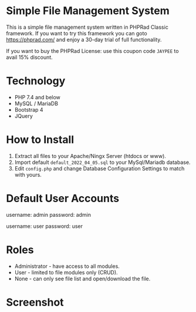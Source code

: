 # Simple File Management System

This is a simple file management system written in PHPRad Classic framework. If you want to try this framework you can goto https://phprad.com/ and enjoy a 30-day trial of full functionality.

If you want to buy the PHPRad License: use this coupon code `JAYPEE` to avail 15% discount.

# Technology

- PHP 7.4 and below
- MySQL / MariaDB
- Bootstrap 4
- JQuery

# How to Install

1. Extract all files to your Apache/Ningx Server (htdocs or www).
2. Import default `default_2022_04_05.sql` to your MySql/Mariadb database.
3. Edit `config.php` and change Database Configuration Settings to match with yours.

# Default User Accounts

username: admin
password: admin

username: user
password: user

# Roles

- Administrator - have access to all modules.
- User - limited to file modules only (CRUD).
- None - can only see file list and open/download the file.

# Screenshot
